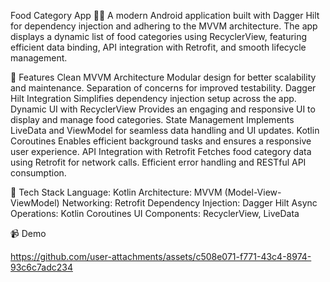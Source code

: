 Food Category App 🍔🥗
A modern Android application built with Dagger Hilt for dependency injection and adhering to the MVVM architecture. The app displays a dynamic list of food categories using RecyclerView, featuring efficient data binding, API integration with Retrofit, and smooth lifecycle management.

📌 Features
Clean MVVM Architecture
Modular design for better scalability and maintenance.
Separation of concerns for improved testability.
Dagger Hilt Integration
Simplifies dependency injection setup across the app.
Dynamic UI with RecyclerView
Provides an engaging and responsive UI to display and manage food categories.
State Management
Implements LiveData and ViewModel for seamless data handling and UI updates.
Kotlin Coroutines
Enables efficient background tasks and ensures a responsive user experience.
API Integration with Retrofit
Fetches food category data using Retrofit for network calls.
Efficient error handling and RESTful API consumption.

🔧 Tech Stack
Language: Kotlin
Architecture: MVVM (Model-View-ViewModel)
Networking: Retrofit
Dependency Injection: Dagger Hilt
Async Operations: Kotlin Coroutines
UI Components: RecyclerView, LiveData

📹 Demo

https://github.com/user-attachments/assets/c508e071-f771-43c4-8974-93c6c7adc234



